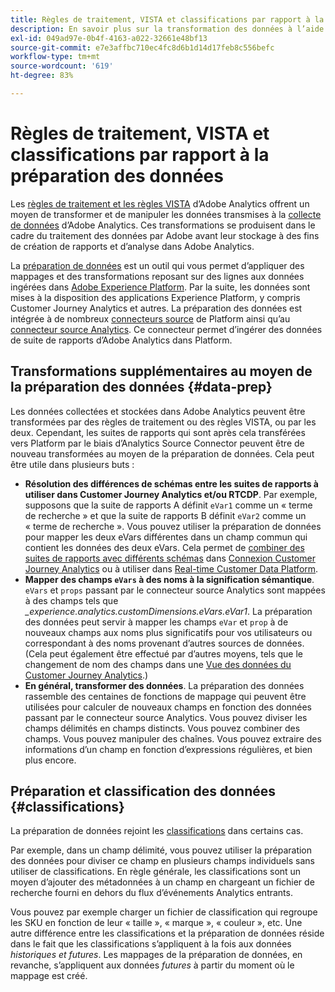 ```yaml
---
title: Règles de traitement, VISTA et classifications par rapport à la préparation des données pour le connecteur source Analytics
description: En savoir plus sur la transformation des données à l’aide de règles de traitement et de VISTA par rapport à l’utilisation de la préparation des données
exl-id: 049ad97e-0b4f-4163-a022-32661e48bf13
source-git-commit: e7e3affbc710ec4fc8d6b1d14d17feb8c556befc
workflow-type: tm+mt
source-wordcount: '619'
ht-degree: 83%

---
```


# Règles de traitement, VISTA et classifications par rapport à la préparation des données 

Les [règles de traitement et les règles VISTA](https://experienceleague.adobe.com/docs/analytics/admin/admin-tools/processing-rules/processing-rules-configuration/processing-rule-order.html?lang=fr) d’Adobe Analytics offrent un moyen de transformer et de manipuler les données transmises à la [collecte de données](https://experienceleague.adobe.com/docs/analytics/analyze/reports-analytics/reporting-interface/overview-data-collection.html?lang=fr) d’Adobe Analytics. Ces transformations se produisent dans le cadre du traitement des données par Adobe avant leur stockage à des fins de création de rapports et d’analyse dans Adobe Analytics.

La [préparation de données](https://experienceleague.adobe.com/docs/experience-platform/data-prep/home.html?lang=fr) est un outil qui vous permet d’appliquer des mappages et des transformations reposant sur des lignes aux données ingérées dans [Adobe Experience Platform](https://experienceleague.adobe.com/docs/experience-platform.html?lang=fr). Par la suite, les données sont mises à la disposition des applications Experience Platform, y compris Customer Journey Analytics et autres. La préparation des données est intégrée à de nombreux [connecteurs source](https://experienceleague.adobe.com/docs/experience-platform/sources/home.html?lang=fr) de Platform ainsi qu’au [connecteur source Analytics](https://experienceleague.adobe.com/docs/experience-platform/sources/ui-tutorials/create/adobe-applications/analytics.html?lang=fr). Ce connecteur permet d’ingérer des données de suite de rapports d’Adobe Analytics dans Platform.

## Transformations supplémentaires au moyen de la préparation des données {#data-prep}

Les données collectées et stockées dans Adobe Analytics peuvent être transformées par des règles de traitement ou des règles VISTA, ou par les deux. Cependant, les suites de rapports qui sont après cela transférées vers Platform par le biais d’Analytics Source Connector peuvent être de nouveau transformées au moyen de la préparation de données. Cela peut être utile dans plusieurs buts :

* **Résolution des différences de schémas entre les suites de rapports à utiliser dans Customer Journey Analytics et/ou RTCDP**. Par exemple, supposons que la suite de rapports A définit `eVar1` comme un « terme de recherche » et que la suite de rapports B définit `eVar2` comme un « terme de recherche ». Vous pouvez utiliser la préparation de données pour mapper les deux eVars différentes dans un champ commun qui contient les données des deux eVars. Cela permet de [combiner des suites de rapports avec différents schémas](https://experienceleague.adobe.com/docs/analytics-platform/using/cja-usecases/combine-report-suites.html?lang=fr) dans [Connexion Customer Journey Analytics](/help/connections/overview.md) ou à utiliser dans [Real-time Customer Data Platform](https://experienceleague.adobe.com/docs/platform-learn/tutorials/application-services/rtcdp/understanding-the-real-time-customer-data-platform.html?lang=fr).
* **Mapper des champs `eVars` à des noms à la signification sémantique**. `eVars` et `props` passant par le connecteur source Analytics sont mappées à des champs tels que _\_experience.analytics.customDimensions.eVars.eVar1_. La préparation des données peut servir à mapper les champs `eVar` et `prop` à de nouveaux champs aux noms plus significatifs pour vos utilisateurs ou correspondant à des noms provenant d’autres sources de données. (Cela peut également être effectué par d’autres moyens, tels que le changement de nom des champs dans une [Vue des données du Customer Journey Analytics](/help/data-views/create-dataview.md).)
* **En général, transformer des données**. La préparation des données rassemble des centaines de fonctions de mappage qui peuvent être utilisées pour calculer de nouveaux champs en fonction des données passant par le connecteur source Analytics. Vous pouvez diviser les champs délimités en champs distincts. Vous pouvez combiner des champs. Vous pouvez manipuler des chaînes. Vous pouvez extraire des informations d’un champ en fonction d’expressions régulières, et bien plus encore.

## Préparation et classification des données {#classifications}

La préparation de données rejoint les [classifications](https://experienceleague.adobe.com/docs/analytics/components/classifications/c-classifications.html?lang=fr) dans certains cas.

Par exemple, dans un champ délimité, vous pouvez utiliser la préparation des données pour diviser ce champ en plusieurs champs individuels sans utiliser de classifications. En règle générale, les classifications sont un moyen d’ajouter des métadonnées à un champ en chargeant un fichier de recherche fourni en dehors du flux d’événements Analytics entrants.

Vous pouvez par exemple charger un fichier de classification qui regroupe les SKU en fonction de leur « taille », « marque », « couleur », etc. Une autre différence entre les classifications et la préparation de données réside dans le fait que les classifications s’appliquent à la fois aux données _historiques et futures_. Les mappages de la préparation de données, en revanche, s’appliquent aux données _futures_ à partir du moment où le mappage est créé.
